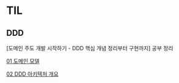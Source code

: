 # TIL


## DDD
[도메인 주도 개발 시작하기 - DDD 핵심 개념 정리부터 구현까지] 공부 정리

[01 도메인 모델](https://github.com/jdi022222/TIL/blob/main/DDD/01%20%EB%8F%84%EB%A9%94%EC%9D%B8%20%EB%AA%A8%EB%8D%B8.md)

[02 DDD 아키텍처 개요](https://github.com/jdi022222/TIL/blob/main/DDD/02%20DDD%20%EC%95%84%ED%82%A4%ED%85%8D%EC%B3%90%20%EA%B0%9C%EC%9A%94.md)
